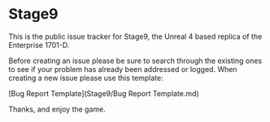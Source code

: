 # Stage9

This is the public issue tracker for Stage9, the Unreal 4 based replica of the Enterprise 1701-D.

Before creating an issue please be sure to search through the existing ones to see if your problem has already been addressed or logged. When creating a new issue please use this template:

[Bug Report Template](Stage9/Bug Report Template.md)


Thanks, and enjoy the game.
